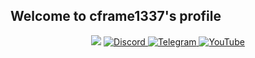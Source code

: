 ## Welcome to cframe1337's profile
<div id="header" align="center">
  <img src="https://badges.pufler.dev/visits/cframe1337/cframe1337">
  <a href="https://discord.com/users/1036386440067698718">
    <img src="https://img.shields.io/badge/Discord-hackthread-purple" alt="Discord"/>
  </a>
  <a href="https://t.me/jvmdll">
    <img src="https://img.shields.io/badge/Telegram-jvmdll-blue" alt="Telegram"/>
  </a>
  <a href="https://www.youtube.com/@cframemovies">
    <img src="https://img.shields.io/badge/YouTube-cframemovies-red" alt="YouTube"/>
  </a>
</div>
